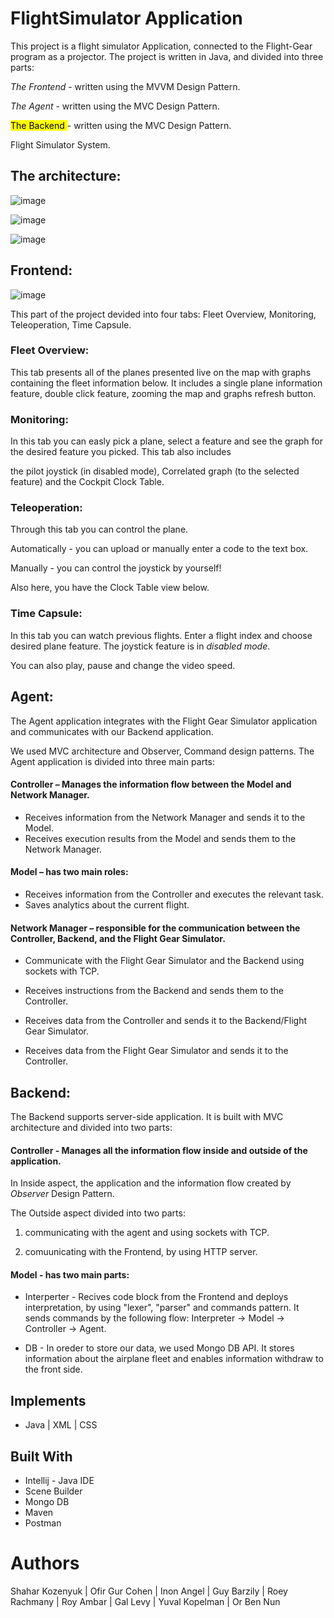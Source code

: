 # FlightSimulator Application
This project is a flight simulator Application, connected to the Flight-Gear program as a projector. 
The project is written in Java, and divided into three parts:


*The Frontend* - written using the MVVM Design Pattern.

*The Agent* - written using the MVC Design Pattern.

<mark> The Backend </mark>- written using the MVC Design Pattern.


 Flight Simulator System.
 
 ## The architecture:


![image](https://user-images.githubusercontent.com/93862727/175337932-40ff33ee-b858-4f2c-a73b-bac76e3a4699.png)


![image](https://user-images.githubusercontent.com/93862727/175339350-0ee55686-7eaa-44fd-97c4-3cffa27d8c39.png)


![image](https://user-images.githubusercontent.com/93862727/175339404-4e5d069f-f460-4b6f-8cc2-97e024d78bd8.png)


## Frontend:


![image](https://user-images.githubusercontent.com/93862727/175351730-83c7a14b-f052-49a0-8079-b42db55a6438.png)



This part of the project devided into four tabs: Fleet Overview, Monitoring, Teleoperation, Time Capsule.


### Fleet Overview:
This tab presents all of the planes presented live on the map with graphs containing the fleet information below.
It includes a single plane information feature, double click feature, zooming the map and graphs refresh button.


### Monitoring:
In this tab you can easly pick a plane, select a feature and see the graph for the desired feature you picked. This tab also includes 

the pilot joystick (in disabled mode), Correlated graph (to the selected feature) and the Cockpit Clock Table.

### Teleoperation:
Through this tab you can control the plane.

Automatically - you can upload or manually enter a code to the text box.  

Manually - you can control the joystick by yourself!

Also here, you have the Clock Table view below.

### Time Capsule:
In this tab you can watch previous flights. Enter a flight index and choose desired plane feature. The joystick feature is in *disabled mode*.

You can also play, pause and change the video speed.


## Agent:
The Agent application integrates with the Flight Gear Simulator application and communicates with our Backend application.


We used MVC architecture and Observer, Command design patterns.
The Agent application is divided into three main parts:


#### Controller – Manages the information flow between the Model and Network Manager.


* Receives information from the Network Manager and sends it to the Model.             	
* Receives execution results from the Model and sends them to the Network Manager.  


#### Model – has two main roles:


 * Receives information from the Controller and executes the relevant task.
 * Saves analytics about the current flight.
   
   
#### Network Manager – responsible for the communication between the Controller, Backend, and the Flight Gear Simulator.


   * Communicate with the Flight Gear Simulator and the Backend using sockets with TCP.
   
   
   * Receives instructions from the Backend and sends them to the Controller.
   
   
   * Receives data from the Controller and sends it to the Backend/Flight Gear Simulator.
   
   
   * Receives data from the Flight Gear Simulator and sends it to the Controller.


## Backend:
The Backend supports server-side application. It is built with MVC architecture and divided into two parts:

#### Controller - Manages all the information flow inside and outside of the application. 


In Inside aspect, the application and the information flow created by *Observer* Design Pattern. 


The Outside aspect divided into two parts: 

1. communicating with the agent and using sockets with TCP. 

2. comuunicating with the Frontend, by using HTTP server.


#### Model - has two main parts:


* Interperter - Recives code block from the Frontend and deploys interpretation, by using "lexer", "parser" and commands pattern. It sends commands by the following flow: Interpreter -> Model -> Controller -> Agent.


*  DB - In oreder to store our data, we used Mongo DB API. It stores information about the airplane fleet and enables information withdraw to the front side.


## Implements
* Java | XML | CSS

## Built With
* Intellij - Java IDE
* Scene Builder
* Mongo DB
* Maven
* Postman 

# Authors
Shahar Kozenyuk | Ofir Gur Cohen | Inon Angel | Guy Barzily | Roey Rachmany | Roy Ambar | Gal Levy | Yuval Kopelman | Or Ben Nun



